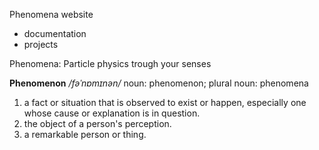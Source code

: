 Phenomena website
- documentation
- projects

Phenomena: Particle physics trough your senses

**Phenomenon**
*/fəˈnɒmɪnən/*
noun: phenomenon; plural noun: phenomena
1. a fact or situation that is observed to exist or happen, especially one whose cause or explanation is in question.
2. the object of a person's perception.
3. a remarkable person or thing.
